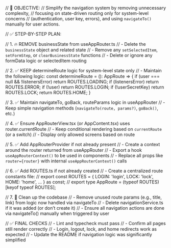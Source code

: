 // 🧭 OBJECTIVE:
// Simplify the navigation system by removing unnecessary complexity,
// focusing on state-driven routing only for system-level concerns
// (authentication, user key, errors), and using `navigateTo()` manually for user actions.

// ✅ STEP-BY-STEP PLAN:

// 1. 🔥 REMOVE businessState from useAppRouter.ts
// - Delete the `businessState` object and related state
// - Remove any `setSelectedItem`, `setFormStep`, or `clearBusinessState` functions
// - Delete or ignore any formData logic or selectedItem routing

// 2. ✅ KEEP determineRoute logic for system-level state only
// - Maintain the following logic:
const determineRoute = (): AppRoute => {
  if (user === null && !listenersError) return ROUTES.LOADING;
  if (listenersError) return ROUTES.ERROR;
  if (!user) return ROUTES.LOGIN;
  if (!userSecretKey) return ROUTES.LOCK;
  return ROUTES.HOME;
}

// 3. ✅ Maintain navigateTo, goBack, routeParams logic in useAppRouter
// - Keep simple navigation methods (`navigateTo(route, params?)`, `goBack()`, etc.)

// 4. ✅ Ensure AppRouterView.tsx (or AppContent.tsx) uses router.currentRoute
// - Keep conditional rendering based on `currentRoute` (or a switch)
// - Display only allowed screens based on route

// 5. ✅ Add AppRouterProvider if not already present
// - Create a context around the router returned from useAppRouter
// - Export a hook `useAppRouterContext()` to be used in components
// - Replace all props like `router={router}` with internal `useAppRouterContext()` calls

// 6. ✅ Add ROUTES.ts if not already created
// - Create a centralized route constants file:
//   export const ROUTES = { LOGIN: 'login', LOCK: 'lock', HOME: 'home', ... } as const;
//   export type AppRoute = (typeof ROUTES)[keyof typeof ROUTES];

// 7. 🧹 Clean up the codebase
// - Remove unused route params (e.g., title, link) from logic now handled via navigateTo
// - Delete navigationService.ts if it was added (or don’t create it)
// - Ensure all navigation actions are done via navigateTo() manually when triggered by user

// ✅ FINAL CHECKS
// - Lint and typecheck must pass
// - Confirm all pages still render correctly
// - Login, logout, lock, and home redirects work as expected
// - Update the README if navigation logic was significantly simplified
